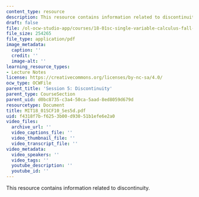 ```yaml
---
content_type: resource
description: This resource contains information related to discontinuity.
draft: false
file: /ol-ocw-studio-app/courses/18-01sc-single-variable-calculus-fall-2010/f4318f7bf6253b00d93051b1efe6e2a0_MIT18_01SCF10_Ses5d.pdf
file_size: 254265
file_type: application/pdf
image_metadata:
  caption: ''
  credit: ''
  image-alt: ''
learning_resource_types:
- Lecture Notes
license: https://creativecommons.org/licenses/by-nc-sa/4.0/
ocw_type: OCWFile
parent_title: 'Session 5: Discontinuity'
parent_type: CourseSection
parent_uid: d0bc8735-c3a4-50ca-5aad-8ed8059d679d
resourcetype: Document
title: MIT18_01SCF10_Ses5d.pdf
uid: f4318f7b-f625-3b00-d930-51b1efe6e2a0
video_files:
  archive_url: ''
  video_captions_file: ''
  video_thumbnail_file: ''
  video_transcript_file: ''
video_metadata:
  video_speakers: ''
  video_tags: ''
  youtube_description: ''
  youtube_id: ''
---
```

This resource contains information related to discontinuity.